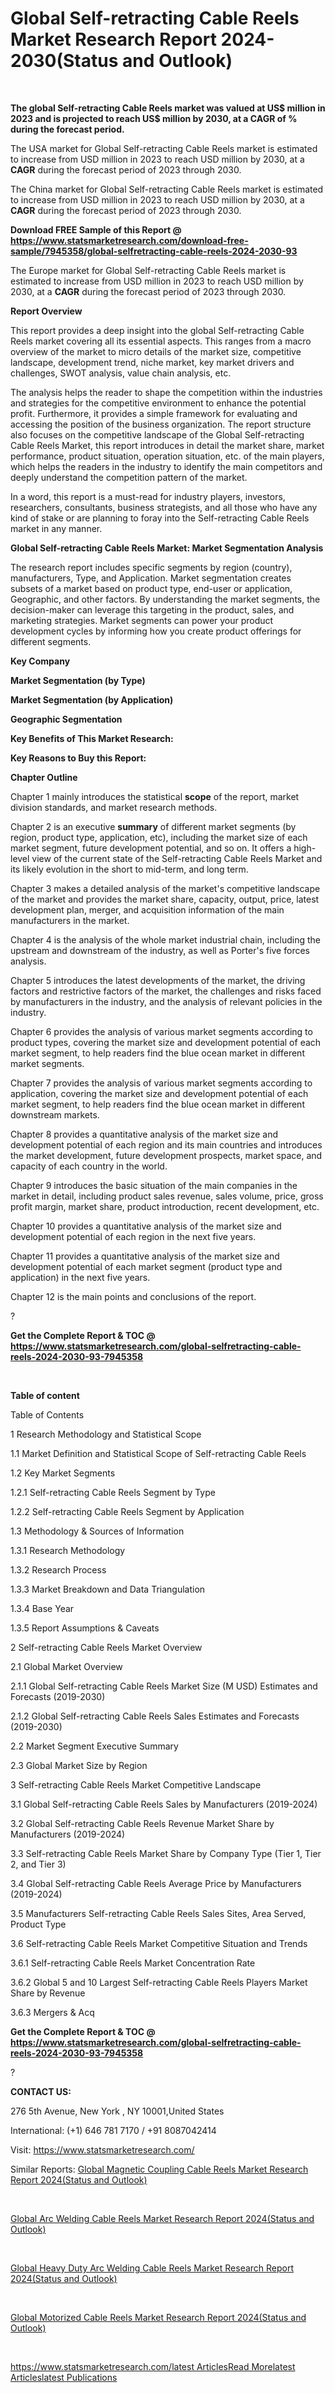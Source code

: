 <h1>Global Self-retracting Cable Reels Market Research Report 2024-2030(Status and Outlook)</h1><br/><p><strong>The global Self-retracting Cable Reels market was valued at US$ million in 2023 and is projected to reach US$ million by 2030, at a <strong>CAGR</strong> of % during the forecast period.</strong></p>
 
 
 
 <p>The USA market for Global Self-retracting Cable Reels market is estimated to increase from USD million in 2023 to reach USD million by 2030, at a <strong>CAGR</strong> during the forecast period of 2023 through 2030.</p>
 
 
 
 <p>The China market for Global Self-retracting Cable Reels market is estimated to increase from USD million in 2023 to reach USD million by 2030, at a <strong>CAGR</strong> during the forecast period of 2023 through 2030.</p>
 
 
 
 <p><strong>Download FREE Sample of this Report @ <a href="https://www.statsmarketresearch.com/download-free-sample/7945358/global-selfretracting-cable-reels-2024-2030-93">https://www.statsmarketresearch.com/download-free-sample/7945358/global-selfretracting-cable-reels-2024-2030-93</a></strong></p>
 
 
 
 <p>The Europe market for Global Self-retracting Cable Reels market is estimated to increase from USD million in 2023 to reach USD million by 2030, at a <strong>CAGR</strong> during the forecast period of 2023 through 2030.</p>
 
 
 
 <p><strong>Report Overview</strong></p>
 
 
 
 <p>This report provides a deep insight into the global Self-retracting Cable Reels market covering all its essential aspects. This ranges from a macro overview of the market to micro details of the market size, competitive landscape, development trend, niche market, key market drivers and challenges, SWOT analysis, value chain analysis, etc.</p>
 
 
 
 <p>The analysis helps the reader to shape the competition within the industries and strategies for the competitive environment to enhance the potential profit. Furthermore, it provides a simple framework for evaluating and accessing the position of the business organization. The report structure also focuses on the competitive landscape of the Global Self-retracting Cable Reels Market, this report introduces in detail the market share, market performance, product situation, operation situation, etc. of the main players, which helps the readers in the industry to identify the main competitors and deeply understand the competition pattern of the market.</p>
 
 
 
 <p>In a word, this report is a must-read for industry players, investors, researchers, consultants, business strategists, and all those who have any kind of stake or are planning to foray into the Self-retracting Cable Reels market in any manner.</p>
 
 
 
 <p><strong>Global Self-retracting Cable Reels Market: Market Segmentation Analysis</strong></p>
 
 
 
 <p>The research report includes specific segments by region (country), manufacturers, Type, and Application. Market segmentation creates subsets of a market based on product type, end-user or application, Geographic, and other factors. By understanding the market segments, the decision-maker can leverage this targeting in the product, sales, and marketing strategies. Market segments can power your product development cycles by informing how you create product offerings for different segments.</p>
 
 
 
 <p><strong>Key Company</strong></p>
 
 
 
 <p><strong>Market Segmentation (by Type)</strong></p>
 
 
 
 <p><strong>Market Segmentation (<strong>by Application</strong>)</strong></p>
 
 
 
 <p><strong>Geographic Segmentation</strong></p>
 
 
 
 <p><strong>Key Benefits of This Market Research:</strong></p>
 
 
 
 <p><strong>Key <strong>Reasons to Buy</strong> this Report:</strong></p>
 
 
 
 <p><strong>Chapter Outline</strong></p>
 
 
 
 <p>Chapter 1 mainly introduces the statistical <strong>scope</strong> of the report, market division standards, and market research methods.</p>
 
 
 
 <p>Chapter 2 is an executive <strong>summary</strong> of different market segments (by region, product type, application, etc), including the market size of each market segment, future development potential, and so on. It offers a high-level view of the current state of the Self-retracting Cable Reels Market and its likely evolution in the short to mid-term, and long term.</p>
 
 
 
 <p>Chapter 3 makes a detailed analysis of the market&#39;s competitive landscape of the market and provides the market share, capacity, output, price, latest development plan, merger, and acquisition information of the main manufacturers in the market.</p>
 
 
 
 <p>Chapter 4 is the analysis of the whole market industrial chain, including the upstream and downstream of the industry, as well as Porter&#39;s five forces analysis.</p>
 
 
 
 <p>Chapter 5 introduces the latest developments of the market, the driving factors and restrictive factors of the market, the challenges and risks faced by manufacturers in the industry, and the analysis of relevant policies in the industry.</p>
 
 
 
 <p>Chapter 6 provides the analysis of various market segments according to product types, covering the market size and development potential of each market segment, to help readers find the blue ocean market in different market segments.</p>
 
 
 
 <p>Chapter 7 provides the analysis of various market segments according to application, covering the market size and development potential of each market segment, to help readers find the blue ocean market in different downstream markets.</p>
 
 
 
 <p>Chapter 8 provides a quantitative analysis of the market size and development potential of each region and its main countries and introduces the market development, future development prospects, market space, and capacity of each country in the world.</p>
 
 
 
 <p>Chapter 9 introduces the basic situation of the main companies in the market in detail, including product sales revenue, sales volume, price, gross profit margin, market share, product introduction, recent development, etc.</p>
 
 
 
 <p>Chapter 10 provides a quantitative analysis of the market size and development potential of each region in the next five years.</p>
 
 
 
 <p>Chapter 11 provides a quantitative analysis of the market size and development potential of each market segment (product type and application) in the next five years.</p>
 
 
 
 <p>Chapter 12 is the main points and conclusions of the report.</p>
 
 
 
 <p>? </p>
 
 
 
 <div><b>Get the Complete Report & TOC @ <a href="https://www.statsmarketresearch.com/global-selfretracting-cable-reels-2024-2030-93-7945358">https://www.statsmarketresearch.com/global-selfretracting-cable-reels-2024-2030-93-7945358</a></b></div>
 
 
 
 <p><br />
 
 <b>Table of content</b></p>
 
 
 
 <p>Table of Contents<br />
 
 1 Research Methodology and Statistical Scope<br />
 
 1.1 Market Definition and Statistical Scope of Self-retracting Cable Reels<br />
 
 1.2 Key Market Segments<br />
 
 1.2.1 Self-retracting Cable Reels Segment by Type<br />
 
 1.2.2 Self-retracting Cable Reels Segment by Application<br />
 
 1.3 Methodology & Sources of Information<br />
 
 1.3.1 Research Methodology<br />
 
 1.3.2 Research Process<br />
 
 1.3.3 Market Breakdown and Data Triangulation<br />
 
 1.3.4 Base Year<br />
 
 1.3.5 Report Assumptions & Caveats<br />
 
 2 Self-retracting Cable Reels Market Overview<br />
 
 2.1 Global Market Overview<br />
 
 2.1.1 Global Self-retracting Cable Reels Market Size (M USD) Estimates and Forecasts (2019-2030)<br />
 
 2.1.2 Global Self-retracting Cable Reels Sales Estimates and Forecasts (2019-2030)<br />
 
 2.2 Market Segment Executive Summary<br />
 
 2.3 Global Market Size by Region<br />
 
 3 Self-retracting Cable Reels Market Competitive Landscape<br />
 
 3.1 Global Self-retracting Cable Reels Sales by Manufacturers (2019-2024)<br />
 
 3.2 Global Self-retracting Cable Reels Revenue Market Share by Manufacturers (2019-2024)<br />
 
 3.3 Self-retracting Cable Reels Market Share by Company Type (Tier 1, Tier 2, and Tier 3)<br />
 
 3.4 Global Self-retracting Cable Reels Average Price by Manufacturers (2019-2024)<br />
 
 3.5 Manufacturers Self-retracting Cable Reels Sales Sites, Area Served, Product Type<br />
 
 3.6 Self-retracting Cable Reels Market Competitive Situation and Trends<br />
 
 3.6.1 Self-retracting Cable Reels Market Concentration Rate<br />
 
 3.6.2 Global 5 and 10 Largest Self-retracting Cable Reels Players Market Share by Revenue<br />
 
 3.6.3 Mergers & Acq</p>
 
 
 
 <div><b>Get the Complete Report & TOC @ <a href="https://www.statsmarketresearch.com/global-selfretracting-cable-reels-2024-2030-93-7945358">https://www.statsmarketresearch.com/global-selfretracting-cable-reels-2024-2030-93-7945358</a></b></div>
 
 
 
 <p>? </p>
 
 
 
 <p><b>CONTACT US:</b><br />
 
 276 5th Avenue, New York , NY 10001,United States<br />
 
 International: (+1) 646 781 7170 / +91 8087042414<br />
 
 Visit: <a href="https://www.statsmarketresearch.com/">https://www.statsmarketresearch.com/</a><br />
 
 Similar Reports: <a href="https://www.statsmarketresearch.com/global-selfretracting-cable-reels-2024-2030-93-7945358">Global Magnetic Coupling Cable Reels Market Research Report 2024(Status and Outlook)</a><br />
 
 <br />
 
 <a href="https://www.statsmarketresearch.com/global-selfretracting-cable-reels-2024-2030-93-7945358">Global Arc Welding Cable Reels Market Research Report 2024(Status and Outlook)</a><br />
 
 <br />
 
 <a href="https://www.statsmarketresearch.com/global-selfretracting-cable-reels-2024-2030-93-7945358">Global Heavy Duty Arc Welding Cable Reels Market Research Report 2024(Status and Outlook)</a><br />
 
 <br />
 
 <a href="https://www.statsmarketresearch.com/global-selfretracting-cable-reels-2024-2030-93-7945358">Global Motorized Cable Reels Market Research Report 2024(Status and Outlook)</a><br />
 
 <br />
 
 <a href="https://gyeongbokgung.com">https://www.statsmarketresearch.com/</a><a href="https://hallyeomaritime.com">latest Articles</a><a href="https://jingwansa.com">Read More</a><a href="https://nguoiviet.jp/">latest Articles</a><a href="https://www.intelmarketresearch.com/">latest Publications</a></p>
